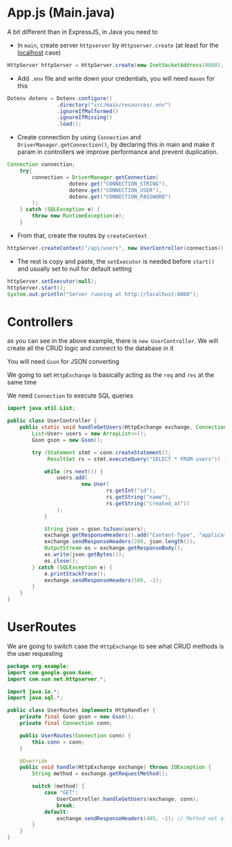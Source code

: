 # App.js (Main.java)

A bit different than in ExpressJS, in Java you need to 

- In `main`, create server `httpserver` by `Httpserver.create` (at least for the [localhost](http://localhost) case)

```java
HttpServer httpServer = HttpServer.create(new InetSocketAddress(8080), 0);
```

- Add `.env` file and write down your credentials, you will need `maven` for this

```java
Dotenv dotenv = Dotenv.configure()
                .directory("src/main/resources/.env")
                .ignoreIfMalformed()
                .ignoreIfMissing()
                .load();

```

- Create connection by using `Connection` and `DriverManager.getConnection()`, by declaring this in main and make it param in controllers we improve performance and prevent duplication.

```java
Connection connection;
    try{
        connection = DriverManager.getConnection(
                    dotenv.get("CONNECTION_STRING"),
                    dotenv.get("CONNECTION_USER"),
                    dotenv.get("CONNECTION_PASSWORD")
        );
    } catch (SQLException e) {
        throw new RuntimeException(e);
    }
```

- From that, create the routes by `createContext`

```java
httpServer.createContext("/api/users", new UserController(connection));
```

- The rest is copy and paste, the `setExecutor` is needed before `start()` and usually set to null for default setting

```java
httpServer.setExecutor(null);
httpServer.start();
System.out.println("Server running at http://localhost:8080");
```

# Controllers

as you can see in the above example, there is `new UserController`. We will create all the CRUD logic and connect to the database in it

You will need `Gson` for JSON converting 

We going to set `HttpExchange` is basically acting as the `req` and `res` at the same time

We need `Connection` to execute SQL queries

```java
import java.util.List;

public class UserController {
    public static void handleGetUsers(HttpExchange exchange, Connection conn) throws IOException {
        List<User> users = new ArrayList<>();
        Gson gson = new Gson();

        try (Statement stmt = conn.createStatement();
             ResultSet rs = stmt.executeQuery("SELECT * FROM users")) {

            while (rs.next()) {
                users.add(
                        new User(
                                rs.getInt("id"),
                                rs.getString("name"),
                                rs.getString("created_at"))
                );
            }

            String json = gson.toJson(users);
            exchange.getResponseHeaders().add("Content-Type", "application/json");
            exchange.sendResponseHeaders(200, json.length());
            OutputStream os = exchange.getResponseBody();
            os.write(json.getBytes());
            os.close();
        } catch (SQLException e) {
            e.printStackTrace();
            exchange.sendResponseHeaders(500, -1);
        }
    }
}
```

# UserRoutes

We are going to switch case the `HttpExchange`  to see what CRUD methods is the user requesting 

```java
package org.example;
import com.google.gson.Gson;
import com.sun.net.httpserver.*;

import java.io.*;
import java.sql.*;

public class UserRoutes implements HttpHandler {
    private final Gson gson = new Gson();
    private final Connection conn;

    public UserRoutes(Connection conn) {
        this.conn = conn;
    }

    @Override
    public void handle(HttpExchange exchange) throws IOException {
        String method = exchange.getRequestMethod();

        switch (method) {
            case "GET":
                UserController.handleGetUsers(exchange, conn);
                break;
            default:
                exchange.sendResponseHeaders(405, -1); // Method not allowed
        }
    }
}

```

